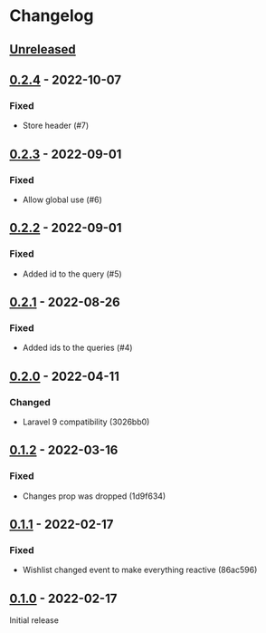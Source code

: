 # Changelog

## [Unreleased](https://github.com/org/repo/compare/0.2.4...master)

## [0.2.4](https://github.com/org/repo/compare/0.2.3...0.2.4) - 2022-10-07

### Fixed

- Store header (#7)

## [0.2.3](https://github.com/org/repo/compare/0.2.2...0.2.3) - 2022-09-01

### Fixed

- Allow global use (#6)

## [0.2.2](https://github.com/org/repo/compare/0.2.1...0.2.2) - 2022-09-01

### Fixed

- Added id to the query (#5)

## [0.2.1](https://github.com/org/repo/compare/0.2.0...0.2.1) - 2022-08-26

### Fixed

- Added ids to the queries (#4)

## [0.2.0](https://github.com/org/repo/compare/0.1.2...0.2.0) - 2022-04-11

### Changed

- Laravel 9 compatibility (3026bb0)

## [0.1.2](https://github.com/org/repo/compare/0.1.1...0.1.2) - 2022-03-16

### Fixed

- Changes prop was dropped (1d9f634)

## [0.1.1](https://github.com/org/repo/compare/0.1.0...0.1.1) - 2022-02-17

### Fixed

- Wishlist changed event to make everything reactive (86ac596)

## [0.1.0](https://github.com/org/repo/compare/17ac9704ebad591e5592851ef41b17f73c3d6134...0.1.0) - 2022-02-17

Initial release

